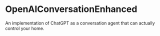 # OpenAIConversationEnhanced
An implementation of ChatGPT as a conversation agent that can actually control your home.
